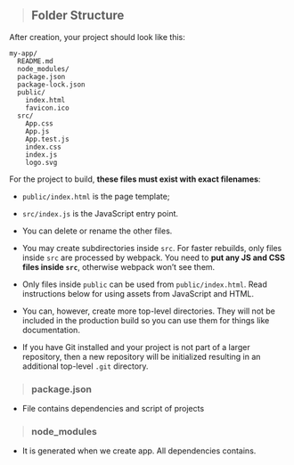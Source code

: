 > ## Folder Structure

After creation, your project should look like this:

```
my-app/
  README.md
  node_modules/
  package.json
  package-lock.json
  public/
    index.html
    favicon.ico
  src/
    App.css
    App.js
    App.test.js
    index.css
    index.js
    logo.svg
```

For the project to build, **these files must exist with exact filenames**:

- `public/index.html` is the page template;
- `src/index.js` is the JavaScript entry point.

- You can delete or rename the other files.

- You may create subdirectories inside `src`. For faster rebuilds, only files inside `src` are processed by webpack. You need to **put any JS and CSS files inside `src`**, otherwise webpack won’t see them.

- Only files inside `public` can be used from `public/index.html`. Read instructions below for using assets from JavaScript and HTML.

- You can, however, create more top-level directories. They will not be included in the production build so you can use them for things like documentation.

- If you have Git installed and your project is not part of a larger repository, then a new repository will be initialized resulting in an additional top-level `.git` directory.

> ### package.json

- File contains dependencies and script of projects

> ### node_modules

- It is generated when we create app. All dependencies contains.
